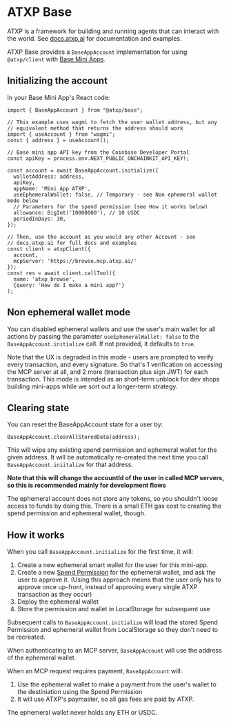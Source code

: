 # ATXP Base

ATXP is a framework for building and running agents that can interact with the world. See [docs.atxp.ai](https://docs.atxp.ai) for documentation and examples.

ATXP Base provides a `BaseAppAccount` implementation for using `@atxp/client` with [Base Mini Apps](https://www.base.org/build/mini-apps).

## Initializing the account
In your Base Mini App's React code:
```
import { BaseAppAccount } from "@atxp/base";

// This example uses wagmi to fetch the user wallet address, but any 
// equivalent method that returns the address should work
import { useAccount } from "wagmi"; 
const { address } = useAccount();

// Base mini app API key from the Coinbase Developer Portal
const apiKey = process.env.NEXT_PUBLIC_ONCHAINKIT_API_KEY!;

const account = await BaseAppAccount.initialize({
  walletAddress: address,
  apiKey,
  appName: 'Mini App ATXP',
  useEphemeralWallet: false, // Temporary - see Non ephemeral wallet mode below
  // Parameters for the spend permission (see How it works below)
  allowance: BigInt('10000000'), // 10 USDC
  periodInDays: 30,
});

// Then, use the account as you would any other Account - see
// docs.atxp.ai for full docs and examples
const client = atxpClient({
  account,
  mcpServer: 'https://browse.mcp.atxp.ai/'
});
const res = await client.callTool({
  name: 'atxp_browse', 
  {query: 'How do I make a mini app?'}
);
```

## Non ephemeral wallet mode
You can disabled ephemeral wallets and use the user's main wallet for all actions by passing the parameter `useEphemeralWallet: false` to the `BaseAppAccount.initialize` call. If not provided, it defaults to `true`.

Note that the UX is degraded in this mode - users are prompted to verify every transaction, and every signature. So that's 1 verification on accessing the MCP server at all, and 2 more (transaction plus sign JWT) for each transaction. This mode is intended as an short-term unblock for dev shops building mini-apps while we sort out a longer-term strategy.


## Clearing state
You can reset the BaseAppAccount state for a user by:
```
BaseAppAccount.clearAllStoredData(address);
```

This will wipe any existing spend permission and ephemeral wallet for the given address. It will be automatically re-created the next time you call `BaseAppAccount.iniitalize` for that address.

**Note that this will change the accountId of the user in called MCP servers, so this is recommended mainly for development flows**

The ephemeral account does not store any tokens, so you shouldn't loose access to funds by doing this. There is a small ETH gas cost to creating the spend permission and ephemeral wallet, though. 


## How it works
When you call `BaseAppAccount.initialize` for the first time, it will:
1. Create a new ephemeral smart wallet for the user for this mini-app.
2. Create a new [Spend Permission](https://docs.base.org/base-account/improve-ux/spend-permissions) for the ephemeral wallet, and ask the user to approve it. (Using this approach means that the user only has to approve once up-front, instead of approving every single ATXP transaction as they occur)
3. Deploy the ephemeral wallet
4. Store the permission and wallet in LocalStorage for subsequent use

Subsequent calls to `BaseAppAccount.initialize` will load the stored Spend Permission and ephemeral wallet from LocalStorage so they don't need to be recreated.

When authenticating to an MCP server, `BaseAppAccount` will use the address of the ephemeral wallet.

When an MCP request requires payment, `BaseAppAccount` will:
1. Use the ephemeral wallet to make a payment from the user's wallet to the destiniation using the Spend Permission
2. It will use ATXP's paymaster, so all gas fees are paid by ATXP.

The ephemeral wallet never holds any ETH or USDC.